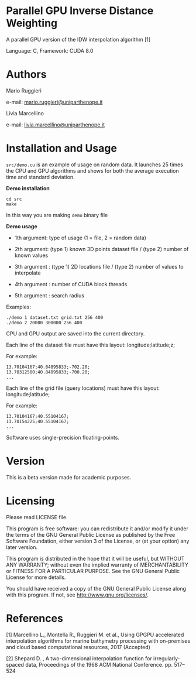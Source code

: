 # Parallel GPU Inverse Distance Weighting
A parallel GPU version of the IDW interpolation algorithm [1]

Language: C, Framework: CUDA 8.0 

# Authors
Mario Ruggieri

e-mail: mario.ruggieri@uniparthenope.it

Livia Marcellino

e-mail: livia.marcellino@uniparthenope.it
  
# Installation and Usage 

`src/demo.cu` is an example of usage on random data. It launches 25 times the CPU and GPU algorithms and shows for both the average execution time and standard deviation.

**Demo installation**
  ```
  cd src
  make
  ```
In this way you are making `demo` binary file
	
**Demo usage**

* 1th argument: type of usage (1 = file, 2 = random data)

* 2th argument: (type 1) known 3D points dataset file / (type 2) number of known values

* 3th argument : (type 1) 2D locations file / (type 2) number of values to interpolate

* 4th argument : number of CUDA block threads

* 5th argument : search radius

Examples:

	./demo 1 dataset.txt grid.txt 256 400
	./demo 2 20000 300000 256 400
	
CPU and GPU output are saved into the current directory.

Each line of the dataset file must have this layout: longitude;latitude;z;

For example:

	13.70104167;40.84895833;-702.20;
	13.70312500;40.84895833;-700.20;
	...

Each line of the grid file (query locations) must have this layout: longitude;latitude;

For example:

	13.70104167;40.55104167;
	13.70154225;40.55104167;
	...
	
Software uses single-precision floating-points.

# Version
This is a beta version made for academic purposes.
	
# Licensing
Please read LICENSE file.

This program is free software: you can redistribute it and/or modify
it under the terms of the GNU General Public License as published by
the Free Software Foundation, either version 3 of the License, or
(at your option) any later version.

This program is distributed in the hope that it will be useful,
but WITHOUT ANY WARRANTY; without even the implied warranty of
MERCHANTABILITY or FITNESS FOR A PARTICULAR PURPOSE.  See the
GNU General Public License for more details.

You should have received a copy of the GNU General Public License
along with this program.  If not, see <http://www.gnu.org/licenses/>.

# References
[1] Marcellino L., Montella R., Ruggieri M. et al., Using GPGPU accelerated interpolation algorithms for marine bathymetry processing with on-premises and cloud based computational resources, 2017 (Accepted)

[2] Shepard D. , A two-dimensional interpolation function for irregularly-spaced data, Proceedings of the 1968 ACM National Conference. pp. 517–524 
